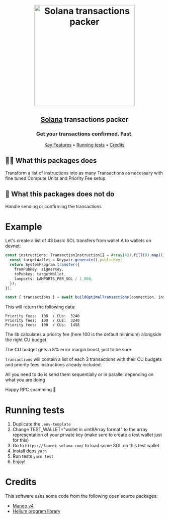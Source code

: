 <h1 align="center">
  <br>
  <a href="https://github.com/anselsol"><img src="https://github.com/anselsol/blob/main/assets/package.png?raw=true" alt="Solana transactions packer" width="320"></a>
</h1>

<h2 align="center"><a href="https://solana.com/" target="_blank">Solana</a> transactions packer</h2>
<h3 align="center">Get your transactions confirmed. Fast.</h3>

<p align="center">
  <a href="#example">Key Features</a> •
  <a href="#running-tests">Running tests</a> •
  <a href="#credits">Credits</a>
</p>

## 💁‍♀️ What this packages does
Transform a list of instructions into as many Transactions as necessary with fine tuned Compute Units and Priority Fee setup.

## 🙅 What this packages does not do
Handle sending or confirming the transactions

# Example
Let's create a list of 43 basic SOL transfers from wallet A to wallets on devnet:
```ts
const instructions: TransactionInstruction[] = Array(43).fill(0).map(() => {
  const targetWallet = Keypair.generate().publicKey;
  return SystemProgram.transfer({
    fromPubkey: signerKey,
    toPubkey: targetWallet,
    lamports: LAMPORTS_PER_SOL / 1_000,
  });
});

const { transactions } = await buildOptimalTransactions(connection, instructions, signerKey, []);
```

This will return the following data:
```
Priority fees:  100  / CUs:  3240
Priority fees:  100  / CUs:  3240
Priority fees:  100  / CUs:  1458
```

The lib calculates a priority fee (here 100 is the default minimum) alongside the right CU budget.

The CU budget gets a 8% error margin boost, just to be sure.

`transactions` will contain a list of each 3 transactions with their CU budgets and priority fees instructions already included. 

All you need to do is send them sequentially or in parallel depending on what you are doing 

Happy RPC spamming 🤝

# Running tests
1. Duplicate the `.env-template`
2. Change TEST_WALLET="wallet in uint8Array format" to the array representation of your private key (make sure to create a test wallet just for this)
3. Go to `https://faucet.solana.com/` to load some SOL on this test wallet
4. Install deps `yarn`
5. Run tests `yarn test`
6. Enjoy!

# Credits
This software uses some code from the following open source packages:
- [Mango v4](https://github.com/blockworks-foundation/mango-v4)
- [Helium program library](https://github.com/helium/helium-program-library)
